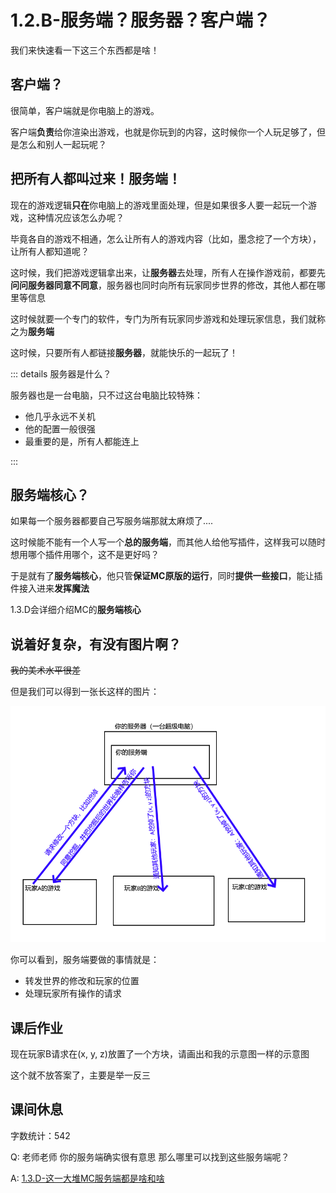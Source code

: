 # 1.2.B-服务端？服务器？客户端？

我们来快速看一下这三个东西都是啥！

## 客户端？

很简单，客户端就是你电脑上的游戏。

客户端**负责**给你渲染出游戏，也就是你玩到的内容，这时候你一个人玩足够了，但是怎么和别人一起玩呢？

## 把所有人都叫过来！服务端！

现在的游戏逻辑**只在**你电脑上的游戏里面处理，但是如果很多人要一起玩一个游戏，这种情况应该怎么办呢？

毕竟各自的游戏不相通，怎么让所有人的游戏内容（比如，墨念挖了一个方块），让所有人都知道呢？

这时候，我们把游戏逻辑拿出来，让**服务器**去处理，所有人在操作游戏前，都要先**问问服务器同意不同意**，服务器也同时向所有玩家同步世界的修改，其他人都在哪里等信息

这时候就要一个专门的软件，专门为所有玩家同步游戏和处理玩家信息，我们就称之为**服务端**

这时候，只要所有人都链接**服务器**，就能快乐的一起玩了！

::: details 服务器是什么？

服务器也是一台电脑，只不过这台电脑比较特殊：

 - 他几乎永远不关机
 - 他的配置一般很强
 - 最重要的是，所有人都能连上

:::
## 服务端核心？

如果每一个服务器都要自己写服务端那就太麻烦了....

这时候能不能有一个人写一个**总的服务端**，而其他人给他写插件，这样我可以随时想用哪个插件用哪个，这不是更好吗？

于是就有了**服务端核心**，他只管**保证MC原版的运行**，同时**提供一些接口**，能让插件接入进来**发挥魔法**

1.3.D会详细介绍MC的**服务端核心**

## 说着好复杂，有没有图片啊？

~~我的美术水平很差~~

但是我们可以得到一张长这样的图片：

![服务端和客户端示意](./server-client-example.png)

你可以看到，服务端要做的事情就是：

 - 转发世界的修改和玩家的位置
 - 处理玩家所有操作的请求

## 课后作业

现在玩家B请求在(x, y, z)放置了一个方块，请画出和我的示意图一样的示意图

这个就不放答案了，主要是举一反三

## 课间休息

字数统计：542

Q: 老师老师 你的服务端确实很有意思 那么哪里可以找到这些服务端呢？

A: [1.3.D-这一大堆MC服务端都是啥和啥](./1.3.D-这一大堆MC服务端核心都是啥和啥)